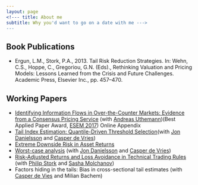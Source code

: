 ```yaml
---
layout: page
<!--- title: About me 
subtitle: Why you'd want to go on a date with me --->
---
```

## Book Publications
+ Ergun, L.M., Stork, P.A., 2013. Tail Risk Reduction Strategies. In: Wehn, C.S., Hoppe, C., Gregoriou, G.N. (Eds)., Rethinking Valuation and Pricing Models: Lessons Learned from the Crisis and Future Challenges. Academic Press, Elsevier Inc., pp. 457–470.

## Working Papers
+ [Identifying Information Flows in Over-the-Counter Markets: Evidence from a Consensus Pricing Service](SupportingMatrial/papers/KSDistancePaper.pdf) \(with [Andreas Uthemann](https://authe.github.io/)\)\(Best Applied Paper Award, [ESEM 2017](https://www.econometricsociety.org/content/2017-econometric-society-european-meeting-awards)\) Online Appendix
+ [Tail Index Estimation: Quantile-Driven Threshold Selection](SupportingMatrial/papers/KSDistancePaper.pdf)\(with [Jon Danielsson](https://www.modelsandrisk.org/JonDanielsson/) and [Casper de Vries](https://personal.eur.nl/cdevries/)\)
+ [Extreme Downside Risk in Asset Returns](SupportingMatrial/papers/KSDistancePaper.pdf)
+ [Worst-case analysis](SupportingMatrial/papers/WorstCaseAnalysis.pdf) \(with [Jon Danielsson](https://www.modelsandrisk.org/JonDanielsson/) and [Casper de Vries](https://personal.eur.nl/cdevries/)\)
+ [Risk-Adjusted Returns and Loss Avoidance in Technical Trading Rules](SupportingMatrial/papers/TechTradingStrategy.pdf) \(with [Philip Stork](https://research.vu.nl/en/persons/philip-stork) and [Sasha Molchanov](https://www.massey.ac.nz/massey/expertise/profile.cfm?stref=507930)\)
+ Factors hiding in the tails: Bias in cross-sectional tail estimates \(with [Casper de Vies](https://personal.eur.nl/cdevries/) and Milian Bachem\)
